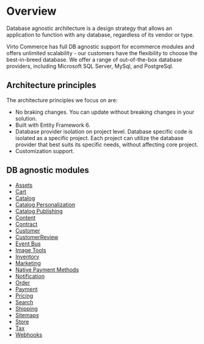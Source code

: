 # Overview

Database agnostic architecture is a design strategy that allows an application to function with any database, regardless of its vendor or type.

Virto Commerce has full DB agnostic support for ecommerce modules and offers unlimited scalability - our customers have the flexibility to choose the best-in-breed database. We offer a range of out-of-the-box database providers, including Microsoft SQL Server, MySql, and PostgreSql.

## Architecture principles
The architecture principles we focus on are:

* No braking changes. You can update without breaking changes in your solution.
* Built with Entity Framework 6. 
* Database provider isolation on project level. Database specific code is isolated as a specific project. Each project can utilize the database provider that best suits its specific needs, without affecting core project. 
* Customization support. 

## DB agnostic modules

* [Assets](https://github.com/VirtoCommerce/vc-module-assets/releases/tag/3.202.0)
* [Cart](https://github.com/VirtoCommerce/vc-module-cart/releases/tag/3.214.0)
* [Catalog](https://github.com/VirtoCommerce/vc-module-catalog/releases/tag/3.256.0)
* [Catalog Personalization](https://github.com/VirtoCommerce/vc-module-catalog-personalization/releases/tag/3.201.0)
* [Catalog Publishing](https://github.com/VirtoCommerce/vc-module-catalog-publishing/releases/tag/3.201.0)
* [Content](https://github.com/VirtoCommerce/vc-module-content/releases/tag/3.211.0)
* [Contract](https://github.com/VirtoCommerce/vc-module-contract/releases/tag/3.205.0)
* [Customer](https://github.com/VirtoCommerce/vc-module-customer/releases/tag/3.218.0)
* [CustomerReview](https://github.com/VirtoCommerce/vc-module-customer-review/releases/tag/3.212.0)
* [Event Bus](https://github.com/VirtoCommerce/vc-module-event-bus/releases/tag/3.203.0)
* [Image Tools](https://github.com/VirtoCommerce/vc-module-image-tools/releases/tag/3.206.0)
* [Inventory](https://github.com/VirtoCommerce/vc-module-inventory/releases/tag/3.211.0)
* [Marketing](https://github.com/VirtoCommerce/vc-module-marketing/releases/tag/3.206.0)
* [Native Payment Methods](https://github.com/VirtoCommerce/vc-module-native-payment-methods/releases/tag/3.204.0)
* [Notification](https://github.com/VirtoCommerce/vc-module-notification/releases/tag/3.213.0)
* [Order](https://github.com/VirtoCommerce/vc-module-order/releases/tag/3.223.0)
* [Payment](https://github.com/VirtoCommerce/vc-module-payment/releases/tag/3.207.0)
* [Pricing](https://github.com/VirtoCommerce/vc-module-pricing/releases/tag/3.216.0)
* [Search](https://github.com/VirtoCommerce/vc-module-search/releases/tag/3.215.0)
* [Shipping](https://github.com/VirtoCommerce/vc-module-shipping/releases/tag/3.203.0)
* [Sitemaps](https://github.com/VirtoCommerce/vc-module-sitemaps/releases/tag/3.208.0)
* [Store](https://github.com/VirtoCommerce/vc-module-store/releases/tag/3.209.0)
* [Tax](https://github.com/VirtoCommerce/vc-module-tax/releases/download/3.203.0/VirtoCommerce.Tax_3.203.0.zip)
* [Webhooks](https://github.com/VirtoCommerce/vc-module-webhooks/releases/tag/3.207.0)

